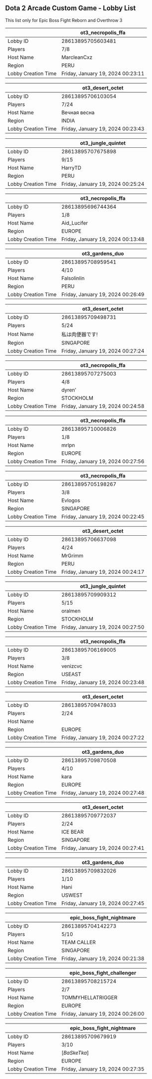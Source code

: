 ## Dota 2 Arcade Custom Game - Lobby List

This list only for Epic Boss Fight Reborn and Overthrow 3

|  | ot3_necropolis_ffa |
| ------ | ------ |
| Lobby ID | 28613895705603481 |
| Players | 7/8 |
| Host Name | MarcleanCxz |
| Region | PERU |
| Lobby Creation Time | Friday, January 19, 2024 00:23:11 |


|  | ot3_desert_octet |
| ------ | ------ |
| Lobby ID | 28613895706103054 |
| Players | 7/24 |
| Host Name | Вечная весна |
| Region | INDIA |
| Lobby Creation Time | Friday, January 19, 2024 00:23:43 |


|  | ot3_jungle_quintet |
| ------ | ------ |
| Lobby ID | 28613895707675898 |
| Players | 9/15 |
| Host Name | HarryTD |
| Region | PERU |
| Lobby Creation Time | Friday, January 19, 2024 00:25:24 |


|  | ot3_necropolis_ffa |
| ------ | ------ |
| Lobby ID | 28613895696744364 |
| Players | 1/8 |
| Host Name | Aid_Lucifer |
| Region | EUROPE |
| Lobby Creation Time | Friday, January 19, 2024 00:13:48 |


|  | ot3_gardens_duo |
| ------ | ------ |
| Lobby ID | 28613895708959541 |
| Players | 4/10 |
| Host Name | Falsolinlin |
| Region | PERU |
| Lobby Creation Time | Friday, January 19, 2024 00:26:49 |


|  | ot3_desert_octet |
| ------ | ------ |
| Lobby ID | 28613895709498731 |
| Players | 5/24 |
| Host Name | 私は肉便器です! |
| Region | SINGAPORE |
| Lobby Creation Time | Friday, January 19, 2024 00:27:24 |


|  | ot3_necropolis_ffa |
| ------ | ------ |
| Lobby ID | 28613895707275003 |
| Players | 4/8 |
| Host Name | dyrenʹ |
| Region | STOCKHOLM |
| Lobby Creation Time | Friday, January 19, 2024 00:24:58 |


|  | ot3_necropolis_ffa |
| ------ | ------ |
| Lobby ID | 28613895710006826 |
| Players | 1/8 |
| Host Name | mrlpn |
| Region | EUROPE |
| Lobby Creation Time | Friday, January 19, 2024 00:27:56 |


|  | ot3_necropolis_ffa |
| ------ | ------ |
| Lobby ID | 28613895705198267 |
| Players | 3/8 |
| Host Name | Evlogos |
| Region | SINGAPORE |
| Lobby Creation Time | Friday, January 19, 2024 00:22:45 |


|  | ot3_desert_octet |
| ------ | ------ |
| Lobby ID | 28613895706637098 |
| Players | 4/24 |
| Host Name | MrGrimm |
| Region | PERU |
| Lobby Creation Time | Friday, January 19, 2024 00:24:17 |


|  | ot3_jungle_quintet |
| ------ | ------ |
| Lobby ID | 28613895709909312 |
| Players | 5/15 |
| Host Name | oralmen |
| Region | STOCKHOLM |
| Lobby Creation Time | Friday, January 19, 2024 00:27:50 |


|  | ot3_necropolis_ffa |
| ------ | ------ |
| Lobby ID | 28613895706169005 |
| Players | 3/8 |
| Host Name | venizcvc |
| Region | USEAST |
| Lobby Creation Time | Friday, January 19, 2024 00:23:48 |


|  | ot3_desert_octet |
| ------ | ------ |
| Lobby ID | 28613895709478033 |
| Players | 2/24 |
| Host Name | <Cyborgix> |
| Region | EUROPE |
| Lobby Creation Time | Friday, January 19, 2024 00:27:22 |


|  | ot3_gardens_duo |
| ------ | ------ |
| Lobby ID | 28613895709870508 |
| Players | 4/10 |
| Host Name | kara |
| Region | EUROPE |
| Lobby Creation Time | Friday, January 19, 2024 00:27:48 |


|  | ot3_desert_octet |
| ------ | ------ |
| Lobby ID | 28613895709772037 |
| Players | 2/24 |
| Host Name | ICE BEAR |
| Region | SINGAPORE |
| Lobby Creation Time | Friday, January 19, 2024 00:27:41 |


|  | ot3_gardens_duo |
| ------ | ------ |
| Lobby ID | 28613895709832026 |
| Players | 1/10 |
| Host Name | Hani |
| Region | USWEST |
| Lobby Creation Time | Friday, January 19, 2024 00:27:45 |


|  | epic_boss_fight_nightmare |
| ------ | ------ |
| Lobby ID | 28613895704142273 |
| Players | 5/10 |
| Host Name | TEAM CALLER |
| Region | SINGAPORE |
| Lobby Creation Time | Friday, January 19, 2024 00:21:38 |


|  | epic_boss_fight_challenger |
| ------ | ------ |
| Lobby ID | 28613895708215724 |
| Players | 2/7 |
| Host Name | TOMMYHELLATRIGGER |
| Region | EUROPE |
| Lobby Creation Time | Friday, January 19, 2024 00:26:00 |


|  | epic_boss_fight_nightmare |
| ------ | ------ |
| Lobby ID | 28613895709679919 |
| Players | 3/10 |
| Host Name | [*BaSkeTka*] |
| Region | EUROPE |
| Lobby Creation Time | Friday, January 19, 2024 00:27:35 |


